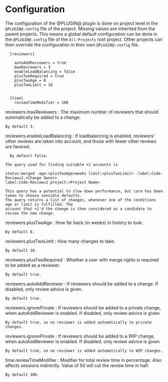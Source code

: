 Configuration
=============

The configuration of the @PLUGIN@ plugin is done on project level in
the `@PLUGIN@.config` file of the project. Missing values are inherited
from the parent projects. This means a global default configuration can
be done in the `@PLUGIN@.config` file of the `All-Projects` root project.
Other projects can then override the configuration in their own
`@PLUGIN@.config` file.

```
  [reviewers]

    autoAddReviewers = true
    maxReviewers = 3
    enableLoadBalancing = false
    plusTwoRequired = true
    plusTwoAge = 8
    plusTwoLimit = 10


  [time]
    reviewTimeModifier = 100

```

reviewers.maxReviewers
:   The maximum number of reviewers that should automatically be added to a change.

	By default 3.

reviewers.enableLoadBalancing
:   If loadbalancing is enabled, reviewers' other reviews are taken into account, and those with
    fewer other reviews are favored.

	  By default false.

    The query used for finding suitable +2 accounts is

    status:merged -age:<plusTwoAge>weeks limit:<plusTwoLimit> -label:Code-Review=2,<Change Owner>
    label:Code-Review=2 project:<Project Name>

    This query has a potential to slow down performance, but care has been taken to choose sensible defaults.
    The query returns a list of changes, whenever one of the conditions age or limit is fulfilled. The
    account that +2'd the change is then considered as a candidate to review the new change.

reviewers.plusTwoAge
:   How far back (in weeks) in history to look.

    By default 8.

reviewers.plusTwoLimit
:   How many changes to take.

    By default 10.

reviewers.plusTwoRequired
:   Whether a user with merge rights is required to be added as a reviewer.

    By default true.

reviewers.autoAddReviewer
:   If reviewers should be added to a change. If disabled, only review advice is given.

    By default true.

reviewers.ignorePrivate
:   If reviewers should be added to a private change, when autoAddReviewer is enabled.
    If disabled, only review advice is given.

    By default true, so no reviewer is added automatically to private changes.

reviewers.ignorePrivate
:   If reviewers should be added to a WIP change, when autoAddReviewer is enabled. If
    disabled, only review advice is given.

    By default true, so no reviewer is added automatically to WIP changes.

time.reviewTimeModifier
:   Modifier for total review time in percentage. Also affects sessions indirectly.
    Value of 50 will cut the review time in half.

    By default 100.

